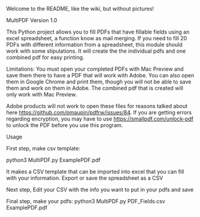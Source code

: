 Welcome to the README, like the wiki, but without pictures!

MultiPDF Version 1.0

This Python project allows you to fill PDFs that have fillable fields using an excel spreadsheet, a function know as mail merging. If you need to fill 20 PDFs with different information from a spreadsheet, this module should work with some stipulations.  It will create the the individual pdfs and one combined pdf for easy printing.

Limitations: You must open your completed PDFs with Mac Preview and save them there to have a PDF that will work with Adobe. You can also open them in Google Chrome and print them, though you will not be able to save them and work on them in Adobe.  The combined pdf that is created will only work with Mac Preview.

Adobe products will not work to open these files for reasons talked about here https://github.com/pmaupin/pdfrw/issues/84. If you are getting errors regarding encryption, you may have to use https://smallpdf.com/unlock-pdf to unlock the PDF before you use this program.


Usage

First step, make csv template:

python3 MultiPDF.py ExamplePDF.pdf

It makes a CSV template that can be imported into excel that you can fill with your information. Export or save the spreadsheet as a CSV


Next step, Edit your CSV with the info you want to put in your pdfs and save


Final step, make your pdfs:
python3 MultiPDF.py PDF_Fields.csv ExamplePDF.pdf
